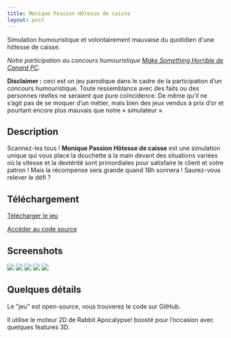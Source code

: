 ```yaml
---
title: Monique Passion Hôtesse de caisse
layout: post
---
```


Simulation humouristique et volontairement mauvaise du quotidien d'une hôtesse de caisse.


*Notre participation au concours humouristique [Make Something Horrible de Canard PC](http://www.canardpc.com/news-52821-grand_concours_canard_pc___make_something_horrible.html).*

**Disclaimer :** ceci est un jeu parodique dans le cadre de la participation d’un concours humouristique. Toute ressemblance avec des faits ou des personnes réelles ne seraient que pure coïncidence. De même qu’il ne s’agit pas de se moquer d’un métier, mais bien des jeux vendus à prix d’or et pourtant encore plus mauvais que notre « simulateur ».

## Description

Scannez-les tous ! **Monique Passion Hôtesse de caisse** est une simulation unique qui vous place la douchette à la main devant des situations variées où la vitesse et la dextérité sont primordiales pour satisfaire le client et votre patron ! Mais la récompense sera grande quand 18h sonnera ! Saurez-vous relever le défi ?

## Téléchargement

<a href="http://d.pr/f/OWmp" class="btn btn-primary">Télécharger le jeu</a>

<a href="https://github.com/Valryon/super-caissiere" class="btn btn-info">Accéder au code source</a>

## Screenshots

<img src="http://uppix.net/2/c/8/82eb4f3bdeab26b8b37c13e5526ff.png" />
<img src="http://uppix.net/5/e/4/bf36f73ea5e0a3cadc05490e1d542.jpg" />
<img src="http://uppix.net/7/f/4/f424a3a462fbe6532dd2192859da9.png" />
<img src="http://uppix.net/f/7/8/02a20f0ac0c5d1b417eeb2bde3950.png" />
<img src="http://uppix.net/0/5/a/09e2608d157afc031c3bf81047ef4.png" />

## Quelques détails

Le "jeu" est open-source, vous trouverez le code sur GitHub. 

Il utilise le moteur 2D de Rabbit Apocalypse! boosté pour l’occasion avec quelques features 3D.